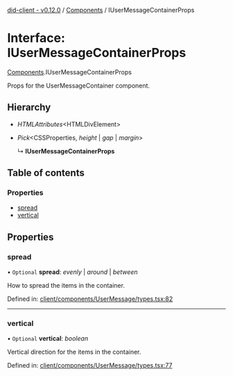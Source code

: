 [did-client - v0.12.0](../README.md) / [Components](../modules/components.md) / IUserMessageContainerProps

# Interface: IUserMessageContainerProps

[Components](../modules/components.md).IUserMessageContainerProps

Props for the UserMessageContainer component.

## Hierarchy

* *HTMLAttributes*<HTMLDivElement\>

* *Pick*<CSSProperties, *height* \| *gap* \| *margin*\>

  ↳ **IUserMessageContainerProps**

## Table of contents

### Properties

- [spread](components.iusermessagecontainerprops.md#spread)
- [vertical](components.iusermessagecontainerprops.md#vertical)

## Properties

### spread

• `Optional` **spread**: *evenly* \| *around* \| *between*

How to spread the items in the container.

Defined in: [client/components/UserMessage/types.tsx:82](https://github.com/Puzzlepart/did/blob/dev/client/components/UserMessage/types.tsx#L82)

___

### vertical

• `Optional` **vertical**: *boolean*

Vertical direction for the items in the container.

Defined in: [client/components/UserMessage/types.tsx:77](https://github.com/Puzzlepart/did/blob/dev/client/components/UserMessage/types.tsx#L77)
